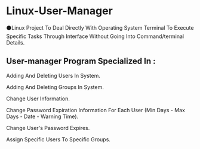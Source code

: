 # Linux-User-Manager

⚫Linux Project To Deal Directly With Operating System Terminal To Execute Specific Tasks Through Interface Without Going Into Command/terminal Details.


<h2> User-manager Program Specialized In : </h2>
<p> Adding And Deleting Users In System. </p>
<p> Adding And Deleting Groups In System. </p>
<p> Change User Information. </p> 
<p> Change Password Expiration Information For Each User (Min Days - Max Days - Date - Warning Time). </p>
<p> Change User's Password Expires. </p>
<p> Assign Specific Users To Specific Groups. </p>

